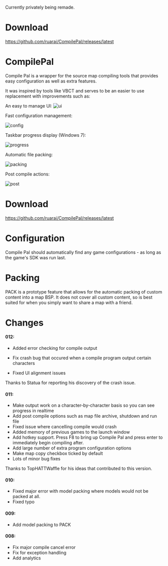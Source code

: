 
Currently privately being remade.

Download
==========

https://github.com/ruarai/CompilePal/releases/latest

CompilePal
==========

Compile Pal is a wrapper for the source map compiling tools that provides easy configuration as well as extra features.

It was inspired by tools like VBCT and serves to be an easier to use replacement with improvements such as:

An easy to manage UI:
![ui](http://i.imgur.com/lR4SlKy.png)

Fast configuration management:

![config](http://zippy.gfycat.com/EasyBewitchedColt.gif)

Taskbar progress display (Windows 7):

![progress](http://zippy.gfycat.com/UnlawfulImpeccableGrosbeak.gif)

Automatic file packing:

![packing](http://i.imgur.com/G5SKGdE.png)

Post compile actions:

![post](http://i.imgur.com/pLlIWCK.png)

Download
==========

https://github.com/ruarai/CompilePal/releases/latest


Configuration
==========

Compile Pal should automatically find any game configurations - as long as the game's SDK was run last.

Packing
==========
PACK is a prototype feature that allows for the automatic packing of custom content into a map BSP. It does not cover all custom content, so is best suited for when you simply want to share a map with a friend.

Changes
==========

#### 012:

- Added error checking for compile output

- Fix crash bug that occured when a compile program output certain characters
- Fixed UI alignment issues

Thanks to Statua for reporting his discovery of the crash issue.

#### 011:

- Make output work on a character-by-character basis so you can see progress in realtime
- Add post compile options such as map file archive, shutdown and run file
- Fixed issue where cancelling compile would crash
- Added memory of previous games to the launch window
- Add hotkey support. Press F8 to bring up Compile Pal and press enter to immediately begin compiling after.
- Add large number of extra program configuration options
- Make map copy checkbox ticked by default
- Lots of minor bug fixes

Thanks to TopHATTWaffle for his ideas that contributed to this version.

#### 010:

- Fixed major error with model packing where models would not be packed at all.
- Fixed typo

#### 009:

- Add model packing to PACK

#### 008:

- Fix major compile cancel error
- Fix for exception handling
- Add analytics

